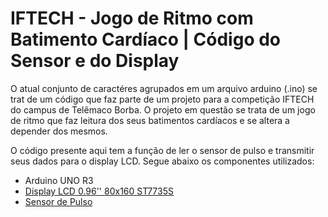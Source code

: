 # IFTECH - Jogo de Ritmo com Batimento Cardíaco | Código do Sensor e do Display

O atual conjunto de caractéres agrupados em um arquivo arduino (.ino) se trat de um código que faz parte de um projeto para a competição IFTECH do campus de Telêmaco Borba. O projeto em questão se trata de um jogo de ritmo que faz leitura dos seus batimentos cardíacos e se altera a depender dos mesmos.

O código presente aqui tem a função de ler o sensor de pulso e transmitir seus dados para o display LCD. Segue abaixo os componentes utilizados:

* Arduino UNO R3
* [Display LCD 0.96'' 80x160 ST7735S](https://www.robocore.net/display/display-lcd-ips-0_96-rgb-80x160)
* [Sensor de Pulso](https://pulsesensor.com)
